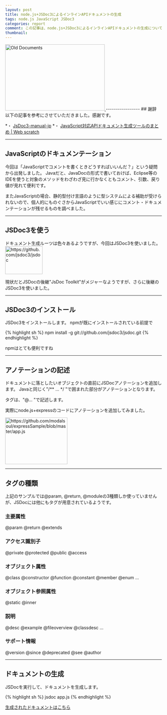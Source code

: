 ```yaml
---
layout: post
title: node.js+JSDoc3によるインラインAPIドキュメントの生成
tags: node.js JavaScript JSDoc3
categories: report
comment: この記事は、node.js+JSDoc3によるインラインAPIドキュメントの生成についてのメモ書きです。
thumbnail: 
---
```

<a href="http://www.flickr.com/photos/pixagraphic/3414730395/" title="Old Documents by pixagraphic, on Flickr">
<img src="http://farm4.staticflickr.com/3586/3414730395_7dedac534b_n.jpg" width="320" height="213" alt="Old Documents">
</a>
-----------------
## 謝辞
以下の記事を参考にさせていただきました。感謝です。


*・ [JsDoc3-manual-jp](https://sites.google.com/site/jsdoc3manualjp/)
*・ [JavaScript対応APIドキュメント生成ツールのまとめ | Web scratch](http://efcl.info/2011/0226/res2291/)

<hr />

## JavaScriptのドキュメンテーション

今回は「JavaScriptでコメントを書くときどうすればいいんだ？」という疑問から出発しました。
Javaだと、JavaDocの形式で書いておけば、Eclipse等のIDEを使うと対象のメソッドをわざわざ見に行かなくともコメント、引数、戻り値が見れて便利です。

またJavaScriptの場合、静的型付け言語のように型システムによる補助が受けられないので、個人的にものぐさからJavaScriptでいい感じにコメント・ドキュメンテーションが残せるものを調べました。

<hr />

## JSDoc3を使う

ドキュメント生成ルーツは色々あるようですが、今回はJSDoc3を使いました。
<a href="https://github.com/jsdoc3/jsdoc">
<img title="jsdoc3/jsdoc ・ GitHub" src="http://capture.heartrails.com/120x90/cool/1351633993677?https://github.com/jsdoc3/jsdoc" alt="https://github.com/jsdoc3/jsdoc" width="120" height="90" />
</a>

現状だとJSDocの後継"JsDoc Toolkit"がメジャーなようですが、さらに後継のJSDoc3を使いました。

<hr />

## JSDoc3のインストール
JSDoc3をインストールします。
npmが既にインストールされている前提で

{% highlight sh %}
npm install -g git://github.com/jsdoc3/jsdoc.git
{% endhighlight %}

npmはとても便利ですね

<hr />

## アノテーションの記述

ドキュメントに落としたいオブジェクトの直前にJSDocアノテーションを追加します。
Javaと同じく"/** ... */ "で囲まれた部分がアノテーションとなります。

タグは、"@... "で記述します。

実際にnode.js+expressのコードにアノテーションを追加してみました。

<a href="https://github.com/modalsoul/expressSample/blob/master/app.js">
<img title="expressSample/app.js at master ・ modalsoul/expressSample ・ GitHub" src="http://capture.heartrails.com/200x150/cool/1351634631326?https://github.com/modalsoul/expressSample/blob/master/app.js" alt="https://github.com/modalsoul/expressSample/blob/master/app.js" width="200" height="150" />
</a>

<hr />

## タグの種類
上記のサンプルでは@param, @return, @moduleの3種類しか使っていませんが、JSDocには他にもタグが用意されているようです。

### 主要属性

 @param  @return  @extends 

### アクセス識別子

 @private  @protected  @public  @access 

### オブジェクト属性

 @class  @constructor  @function  @constant  @member  @enum  ...

### オブジェクト参照属性

 @static  @inner 

### 説明

 @desc  @example  @fileoverview  @classdesc ...

### サポート情報

 @version  @since  @deprecated  @see  @author 
 

<hr />

## ドキュメントの生成
JSDocを実行して、ドキュメントを生成します。

{% highlight sh %}
jsdoc app.js
{% endhighlight %}

[生成されたドキュメントはこちら](http://modalsoul.github.com/assets/sample/jsdoc-out/56ea328d1a.html)

